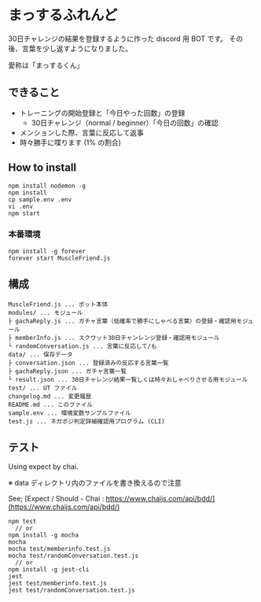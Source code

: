 # まっするふれんど

30日チャレンジの結果を登録するように作った discord 用 BOT です。
その後、言葉を少し返すようになりました。

愛称は「まっするくん」


## できること
- トレーニングの開始登録と「今日やった回数」の登録
  - 30日チャレンジ（normal / beginner）「今日の回数」の確認
- メンションした際、言葉に反応して返事
- 時々勝手に喋ります (1% の割合)


## How to install
```
npm install nodemon -g
npm install
cp sample.env .env
vi .env
npm start
```

### 本番環境
```
npm install -g forever
forever start MuscleFriend.js
```

## 構成
```
MuscleFriend.js ... ボット本体
modules/ ... モジュール
├ gachaReply.js ... ガチャ言葉（低確率で勝手にしゃべる言葉）の登録・確認用モジュール
├ memberInfo.js ... スクワット30日チャンレンジ登録・確認用モジュール
└ randomConversation.js ... 言葉に反応して/も
data/ ... 保存データ
├ conversation.json ... 登録済みの反応する言葉一覧
├ gachaReply.json ... ガチャ言葉一覧
└ result.json ... 30日チャレンジ結果一覧しくは時々おしゃべりさせる用モジュール
test/ ... UT ファイル
changelog.md ... 変更履歴
README.md ... このファイル
sample.env ... 環境変数サンプルファイル
test.js ... ネガポジ判定詳細確認用プログラム (CLI)
```


## テスト

Using expect by chai.

※ data ディレクトリ内のファイルを書き換えるので注意

See;
[Expect / Should \- Chai :  https://www.chaijs.com/api/bdd/](https://www.chaijs.com/api/bdd/)

```
npm test
  // or
npm install -g mocha
mocha
mocha test/memberinfo.test.js
mocha test/randomConversation.test.js
  // or
npm install -g jest-cli
jest
jest test/memberinfo.test.js
jest test/randomConversation.test.js
```